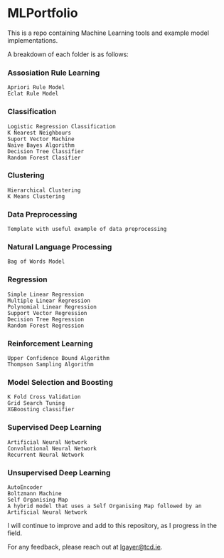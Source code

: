 # MLPortfolio
This is a repo containing Machine Learning tools and example model implementations. 

A breakdown of each folder is as follows:
###  Assosiation Rule Learning
    Apriori Rule Model
    Eclat Rule Model
###  Classification
    Logistic Regression Classification
    K Nearest Neighbours
    Suport Vector Machine
    Naive Bayes Algorithm
    Decision Tree Classifier
    Random Forest Clasifier
###  Clustering
    Hierarchical Clustering
    K Means Clustering
###  Data Preprocessing
    Template with useful example of data preprocessing
###  Natural Language Processing
    Bag of Words Model
###  Regression
    Simple Linear Regression
    Multiple Linear Regression
    Polynomial Linear Regression
    Support Vector Regression
    Decision Tree Regression
    Random Forest Regression
###  Reinforcement Learning
    Upper Confidence Bound Algorithm
    Thompson Sampling Algorithm
###  Model Selection and Boosting
    K Fold Cross Validation
    Grid Search Tuning
    XGBoosting classifier
###  Supervised Deep Learning
    Artificial Neural Network
    Convolutional Neural Network
    Recurrent Neural Network
###  Unsupervised Deep Learning
    AutoEncoder
    Boltzmann Machine
    Self Organising Map
    A hybrid model that uses a Self Organising Map followed by an Artificial Neural Network

I will continue to improve and add to this repository, as I progress in the field.

For any feedback, please reach out at lgayer@tcd.ie.
    
